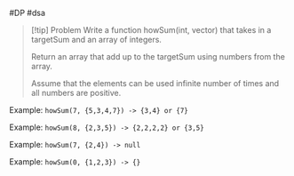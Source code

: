 #DP #dsa 

>[!tip] Problem
>Write a function howSum(int, vector) that takes in a targetSum and an array of integers.
>
>Return an array that add up to the targetSum using numbers from the array.
>
>Assume that the elements can be used infinite number of times and all numbers are positive.


Example:
	`howSum(7, {5,3,4,7}) -> {3,4} or {7}`

Example:
	`howSum(8, {2,3,5}) -> {2,2,2,2} or {3,5}`

Example:
	`howSum(7, {2,4}) -> null`

Example:
	`howSum(0, {1,2,3}) -> {}`


